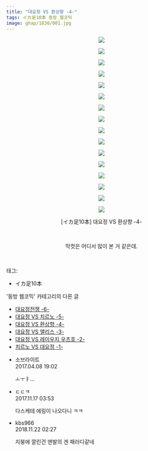 ```yaml
---
title: "대요정 VS 환상향 -4-"
tags: イカ足10本 동방_웹코믹
image: ghap/1830/001.jpg
---
```

<div class="article">
<p style="text-align: center; clear: none; float: none;"><img src="{{ site.nasurl }}/ghap/1830/001.jpg"/></p>
<p style="text-align: center; clear: none; float: none;"><img src="{{ site.nasurl }}/ghap/1830/002.jpg"/></p>
<p style="text-align: center; clear: none; float: none;"><img src="{{ site.nasurl }}/ghap/1830/003.jpg"/></p>
<p style="text-align: center; clear: none; float: none;"><img src="{{ site.nasurl }}/ghap/1830/004.jpg"/></p>
<p style="text-align: center; clear: none; float: none;"><img src="{{ site.nasurl }}/ghap/1830/005.jpg"/></p>
<p style="text-align: center; clear: none; float: none;"><img src="{{ site.nasurl }}/ghap/1830/006.jpg"/></p>
<p style="text-align: center; clear: none; float: none;"><img src="{{ site.nasurl }}/ghap/1830/007.jpg"/></p>
<p style="text-align: center; clear: none; float: none;"><img src="{{ site.nasurl }}/ghap/1830/008.jpg"/></p>
<p style="text-align: center; clear: none; float: none;"><img src="{{ site.nasurl }}/ghap/1830/009.jpg"/></p>
<p style="text-align: center; clear: none; float: none;"><img src="{{ site.nasurl }}/ghap/1830/010.jpg"/></p>
<p style="text-align: center; clear: none; float: none;"><img src="{{ site.nasurl }}/ghap/1830/011.jpg"/></p>
<p style="text-align: center; clear: none; float: none;"><img src="{{ site.nasurl }}/ghap/1830/012.jpg"/></p>
<p style="text-align: center; clear: none; float: none;"><img src="{{ site.nasurl }}/ghap/1830/013.jpg"/></p>
<p style="text-align: center; clear: none; float: none;"><img src="{{ site.nasurl }}/ghap/1830/014.jpg"/></p>
<p style="text-align: center; clear: none; float: none;"><img src="{{ site.nasurl }}/ghap/1830/015.jpg"/></p>
<p style="text-align: center; clear: none; float: none;"><img src="{{ site.nasurl }}/ghap/1830/016.jpg"/></p>
<p style="text-align: center; clear: none; float: none;">[イカ足10本] 대요정 VS 환상향 -4-</p>
<p style="text-align: center; clear: none; float: none;"><br/></p>
<p style="text-align: center; clear: none; float: none;">막컷은 어디서 많이 본 거 같은데.</p>
<p><br/></p>
</div><div class="tagTrail">
<p>태그: </p>
<ul>
<li>イカ足10本</li>
</ul>
</div><div class="another">
<p>'동방 웹코믹' 카테고리의 다른 글</p>
<ul>
<li><a href="/2016-08-25-ghap_1832">대요정전쟁 -6-</a></li>
<li><a href="/2016-08-25-ghap_1831">대요정 VS 치르노 -5-</a></li>
<li><a href="/2016-08-25-ghap_1830">대요정 VS 환상향 -4-</a></li>
<li><a href="/2016-08-25-ghap_1829">대요정 VS 앨리스 -3-</a></li>
<li><a href="/2016-08-25-ghap_1828">대요정 VS 레이우지 우츠호 -2-</a></li>
<li><a href="/2016-08-25-ghap_1827">치르노 VS 대요정 -1-</a></li>
</ul>
</div><div class="cb_module cb_fluid">
<div class="cb_wrt cb_profile">
<div class="comment">
<ul>
<li class="cb_thumb_off" id="comment14960755">
<div class="cb_comment_area">
<div class="cb_info_area">
<div class="cb_section">
<span class="cb_nick_name">소브라이트</span>
</div>
<div class="cb_section">
<span class="cb_date">2017.04.08 19:02 </span>
</div>
</div>
<div class="cb_dsc_comment">
<p class="cb_dsc">
											ㅗㅜㅑ...
										</p>
</div>
</div></li>
<li class="cb_thumb_off" id="comment15131077">
<div class="cb_comment_area">
<div class="cb_info_area">
<div class="cb_section">
<span class="cb_nick_name">ㄷㄷㅋ</span>
</div>
<div class="cb_section">
<span class="cb_date">2017.11.17 03:53 </span>
</div>
</div>
<div class="cb_dsc_comment">
<p class="cb_dsc">
											다스케테 에링이 나오다니 ㅋㅋ
										</p>
</div>
</div></li>
<li class="cb_thumb_off" id="comment15376489">
<div class="cb_comment_area">
<div class="cb_info_area">
<div class="cb_section">
<span class="cb_nick_name">kbs966</span>
</div>
<div class="cb_section">
<span class="cb_date">2018.11.22 02:27 </span>
</div>
</div>
<div class="cb_dsc_comment">
<p class="cb_dsc">
											지붕에 깔린건 맨발의 겐 패러디같네
										</p>
</div>
</div></li>
</ul>
</div>
</div><!-- commentList close -->
</div>
<br/>
<p id="refer"></p>
<br/>
